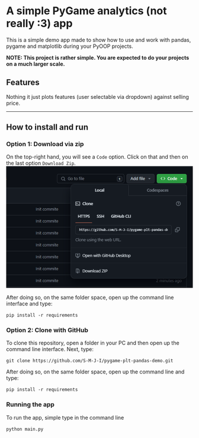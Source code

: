 # A simple PyGame analytics (not really :3) app

This is a simple demo app made to show how to use and work with pandas, pygame and matplotlib during your PyOOP projects.

**NOTE: This project is rather simple. You are expected to do your projects on a much larger scale.**


## Features

Nothing it just plots features (user selectable via dropdown) against selling price.

---

## How to install and run

### Option 1: Download via zip

On the top-right hand, you will see a `Code` option. Click on that and then on the last option `Download Zip`.
![alt text](./imgs/image.png)

After doing so, on the same folder space, open up the command line interface and type:
```shell
pip install -r requirements
```

### Option 2: Clone with GitHub

To clone this repository, open a folder in your PC and then open up the command line interface. Next, type:
```shell
git clone https://github.com/S-M-J-I/pygame-plt-pandas-demo.git
```

After doing so, on the same folder space, open up the command line and type:
```shell
pip install -r requirements
```

### Running the app

To run the app, simple type in the command line
```shell
python main.py
```
